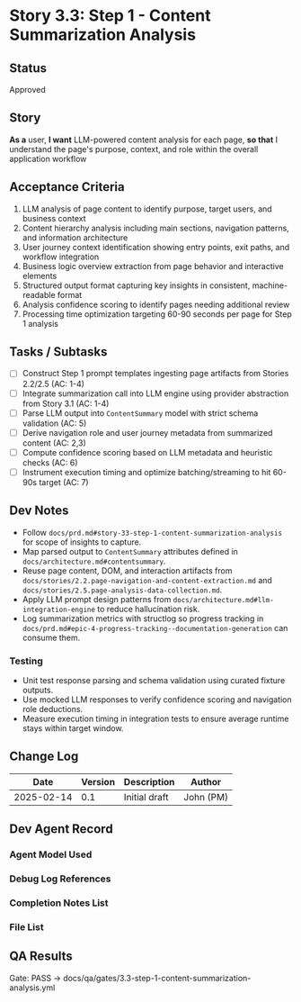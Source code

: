 # Story 3.3: Step 1 - Content Summarization Analysis

## Status
Approved

## Story
**As a** user,
**I want** LLM-powered content analysis for each page,
**so that** I understand the page's purpose, context, and role within the overall application workflow

## Acceptance Criteria
1. LLM analysis of page content to identify purpose, target users, and business context
2. Content hierarchy analysis including main sections, navigation patterns, and information architecture
3. User journey context identification showing entry points, exit paths, and workflow integration
4. Business logic overview extraction from page behavior and interactive elements
5. Structured output format capturing key insights in consistent, machine-readable format
6. Analysis confidence scoring to identify pages needing additional review
7. Processing time optimization targeting 60-90 seconds per page for Step 1 analysis

## Tasks / Subtasks
- [ ] Construct Step 1 prompt templates ingesting page artifacts from Stories 2.2/2.5 (AC: 1-4)
- [ ] Integrate summarization call into LLM engine using provider abstraction from Story 3.1 (AC: 1-4)
- [ ] Parse LLM output into `ContentSummary` model with strict schema validation (AC: 5)
- [ ] Derive navigation role and user journey metadata from summarized content (AC: 2,3)
- [ ] Compute confidence scoring based on LLM metadata and heuristic checks (AC: 6)
- [ ] Instrument execution timing and optimize batching/streaming to hit 60-90s target (AC: 7)

## Dev Notes
- Follow `docs/prd.md#story-33-step-1-content-summarization-analysis` for scope of insights to capture.
- Map parsed output to `ContentSummary` attributes defined in `docs/architecture.md#contentsummary`.
- Reuse page content, DOM, and interaction artifacts from `docs/stories/2.2.page-navigation-and-content-extraction.md` and `docs/stories/2.5.page-analysis-data-collection.md`.
- Apply LLM prompt design patterns from `docs/architecture.md#llm-integration-engine` to reduce hallucination risk.
- Log summarization metrics with structlog so progress tracking in `docs/prd.md#epic-4-progress-tracking--documentation-generation` can consume them.

### Testing
- Unit test response parsing and schema validation using curated fixture outputs.
- Use mocked LLM responses to verify confidence scoring and navigation role deductions.
- Measure execution timing in integration tests to ensure average runtime stays within target window.

## Change Log
| Date | Version | Description | Author |
|------|---------|-------------|--------|
| 2025-02-14 | 0.1 | Initial draft | John (PM) |

## Dev Agent Record

### Agent Model Used

### Debug Log References

### Completion Notes List

### File List

## QA Results

Gate: PASS → docs/qa/gates/3.3-step-1-content-summarization-analysis.yml
